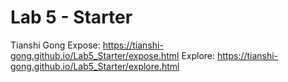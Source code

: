# Lab 5 - Starter
Tianshi Gong
Expose: https://tianshi-gong.github.io/Lab5_Starter/expose.html
Explore: https://tianshi-gong.github.io/Lab5_Starter/explore.html